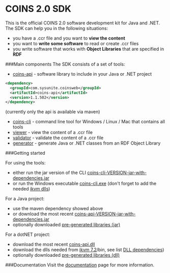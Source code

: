 # COINS 2.0 SDK
This is the official COINS 2.0 software development kit for Java and .NET. The SDK can help you in the following situations:
* you have a .ccr file and you want to **view the content**
* you want to **write some software** to read or create .ccr files
* you write software that works with **Object Libraries** that are specified in **RDF**

###Main components
The SDK consists of a set of tools:
* [coins-api](https://github.com/sysunite/coins-2-sdk/wiki/coins-api-reference) - software library to include in your Java or .NET project
```xml
<dependency>
  <groupId>com.sysunite.coinsweb</groupId>
  <artifactId>coins-api</artifactId>
  <version>1.1.502</version>
</dependency>
```
(currently only the api is available via maven)
* [coins-cli](https://github.com/sysunite/coins-2-sdk/wiki/installation-of-coins-cli) - command line tool for Windows / Linux / Mac that contains all tools
* [viewer](https://github.com/sysunite/coins-2-sdk/wiki/coins-cli-viewer) - view the content of a .ccr file
* [validator](https://github.com/sysunite/coins-2-sdk/wiki/coins-cli-validate) - validate the content of a .ccr file
* [generator](https://github.com/sysunite/coins-2-sdk/wiki/coins-cli-generate) - generate Java or .NET classes from an RDF Object Library


###Getting started

For using the tools:
* either run the jar version of the CLI [coins-cli-VERSION-jar-with-dependencies.jar](https://github.com/sysunite/coins-2-sdk/releases/tag/v1.1.502)
* or run the Windows executable [coins-cli.exe](https://github.com/sysunite/coins-2-sdk/releases/tag/v1.1.502) (don't forget to add the needed [ikvm dlls](https://github.com/sysunite/coins-2-sdk/wiki/DLL-dependencies))

For a Java project:
* use the maven dependency showed above
* or download the most recent [coins-api-VERSION-jar-with-dependencies.jar](https://github.com/sysunite/coins-2-sdk/releases/tag/v1.1.502)
* optionally downloaded [pre-generated libraries (jar)](https://github.com/sysunite/coins-2-sdk/releases/tag/v1.1.502)

For a dotNET project:
* download the most recent [coins-api.dll](https://github.com/sysunite/coins-2-sdk/releases/tag/v1.1.502)
* download the dlls needed from [ikvm 7.2](https://sourceforge.net/projects/ikvm/files/ikvm/7.2.4630.5/ikvmbin-7.2.4630.5.zip)/bin, see list [DLL dependencies](https://github.com/sysunite/coins-2-sdk/wiki/DLL-dependencies))
* optionally downloaded [pre-generated libraries (dll)](https://github.com/sysunite/coins-2-sdk/releases/tag/v1.1.502)

###Documentation
Visit the [documentation](https://github.com/sysunite/coins-2-sdk/wiki) page for more information.
